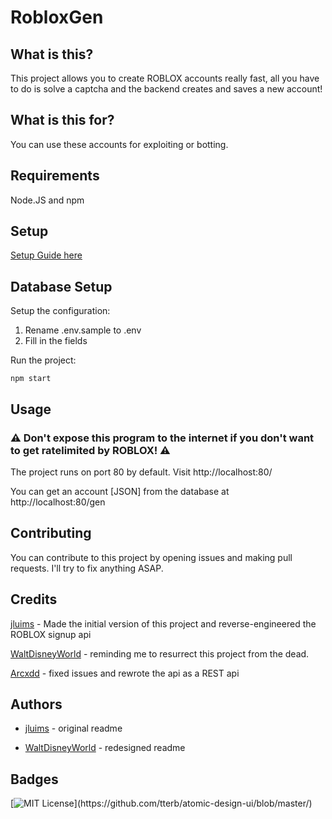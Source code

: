 # RobloxGen

## What is this?

This project allows you to create ROBLOX accounts really fast, all you have to do is solve a captcha and the backend creates and saves a new account!

## What is this for?

You can use these accounts for exploiting or botting.

## Requirements

Node.JS and npm

## Setup
[Setup Guide here](https://github.com/jluims/RobloxGen/wiki)
## Database Setup


Setup the configuration:

1. Rename .env.sample to .env
2. Fill in the fields

Run the project:

`npm start`

## Usage

### ⚠ Don't expose this program to the internet if you don't want to get ratelimited by ROBLOX! ⚠

The project runs on port 80 by default. Visit http://localhost:80/

You can get an account [JSON] from the database at http://localhost:80/gen

## Contributing

You can contribute to this project by opening issues and making pull requests. I'll try to fix anything ASAP.

## Credits

[jluims](https://github.com/jluims/) - Made the initial version of this project and reverse-engineered the ROBLOX signup api

[WaltDisneyWorld](https://github.com/WaltDisneyWorld) - reminding me to resurrect this project from the dead.

[Arcxdd](https://github.com/Arcxdd) - fixed issues and rewrote the api as a REST api

## Authors

- [jluims](https://github.com/jluims/) - original readme

- [WaltDisneyWorld](https://github.com/WaltDisneyWorld) - redesigned readme


## Badges
[![MIT License](https://img.shields.io/apm/l/atomic-design-ui.svg?)](https://github.com/tterb/atomic-design-ui/blob/master/)
